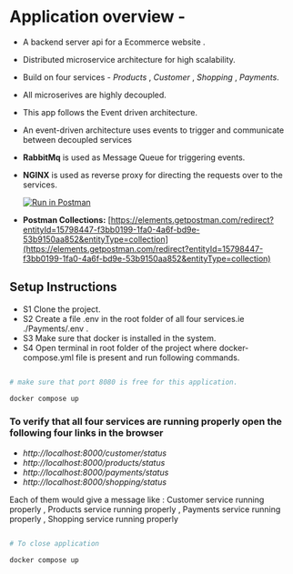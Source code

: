 # Application overview -

-   A backend server api for a Ecommerce website .
-   Distributed microservice architecture for high scalability.
-   Build on four services - _Products_ , _Customer_ , _Shopping_ , _Payments_.
-   All microserives are highly decoupled.
-   This app follows the Event driven architecture.
-   An event-driven architecture uses events to trigger and communicate between decoupled services
-   **RabbitMq** is used as Message Queue for triggering events.
-   **NGINX** is used as reverse proxy for directing the requests over to the services.

    [![Run in Postman](https://run.pstmn.io/button.svg)](https://app.getpostman.com/run-collection/15798447-f3bb0199-1fa0-4a6f-bd9e-53b9150aa852?action=collection%2Ffork&collection-url=entityId%3D15798447-f3bb0199-1fa0-4a6f-bd9e-53b9150aa852%26entityType%3Dcollection%26workspaceId%3D3700ddd4-1040-4ed4-aa63-2a0d2425cf01)

-   **Postman Collections:** [https://elements.getpostman.com/redirect?entityId=15798447-f3bb0199-1fa0-4a6f-bd9e-53b9150aa852&entityType=collection](https://elements.getpostman.com/redirect?entityId=15798447-f3bb0199-1fa0-4a6f-bd9e-53b9150aa852&entityType=collection)

## Setup Instructions

-   S1 Clone the project.
-   S2 Create a file .env in the root folder of all four services.ie ./Payments/.env .
-   S3 Make sure that docker is installed in the system.
-   S4 Open terminal in root folder of the project where docker-compose.yml file is present and run following commands.

```bash

# make sure that port 8080 is free for this application.

docker compose up
```

### To verify that all four services are running properly open the following four links in the browser

-   _http://localhost:8000/customer/status_
-   _http://localhost:8000/products/status_
-   _http://localhost:8000/payments/status_
-   _http://localhost:8000/shopping/status_

Each of them would give a message like : Customer service running properly , Products service running properly , Payments service running properly , Shopping service running properly

```bash

# To close application

docker compose up
```
